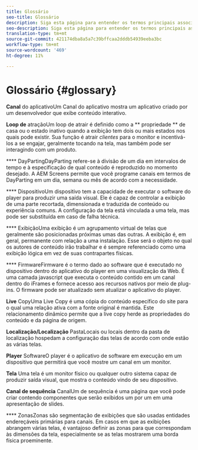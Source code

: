 ```yaml
---
title: Glossário
seo-title: Glossário
description: Siga esta página para entender os termos principais associados ao AEM Screens.
seo-description: Siga esta página para entender os termos principais associados ao AEM Screens.
translation-type: tm+mt
source-git-commit: 421174dba8a5a7c39bffcaa2dddb54939eeba3bc
workflow-type: tm+mt
source-wordcount: '469'
ht-degree: 11%

---
```



# Glossário {#glossary}

**Canal** do aplicativoUm Canal do aplicativo mostra um aplicativo criado por um desenvolvedor que exibe conteúdo interativo.

**Loop de** atraçãoUm loop de atrair é definido como a  ** propriedade  ** de casa ou o estado inativo quando a exibição tem dois ou mais estados nos quais pode existir. Sua função é atrair *clientes* para o monitor e incentivá-los a se engajar, geralmente tocando na tela, mas também pode ser interagindo com um produto.

**** DayPartingDayParting refere-se à divisão de um dia em intervalos de tempo e à especificação de qual conteúdo é reproduzido no momento desejado. A AEM Screens permite que você programe canais em termos de DayParting em um dia, semana ou mês de acordo com a necessidade.

**** DispositivoUm dispositivo tem a capacidade de executar o software do player para produzir uma saída visual. Ele é capaz de controlar a exibição de uma parte recortada, dimensionada e traduzida de conteúdo ou experiência comuns. A configuração da tela está vinculada a uma tela, mas pode ser substituída em caso de falha técnica.

**** ExibiçãoUma exibição é um agrupamento virtual de telas que geralmente são posicionadas próximas umas das outras. A exibição é, em geral, permanente com relação a uma instalação. Esse será o objeto no qual os autores de conteúdo irão trabalhar e é sempre referenciado como uma exibição lógica em vez de suas contrapartes físicas.

**** FirmwareFirmware é o termo dado ao software que é executado no dispositivo dentro do aplicativo do player em uma visualização da Web. É uma camada javascript que executa o conteúdo contido em um canal dentro do iFrames e fornece acesso aos recursos nativos por meio de plug-ins. O firmware pode ser atualizado sem atualizar o aplicativo do player.

**Live** CopyUma Live Copy é uma cópia do conteúdo específico do site para o qual uma relação ativa com a fonte original é mantida. Este relacionamento dinâmico permite que a live copy herde as propriedades do conteúdo e da página de origem.

**Localização/Localização** PastaLocais ou locais dentro da pasta de localização hospedam a configuração das telas de acordo com onde estão as várias telas.

**Player** SoftwareO player é o aplicativo de software em execução em um dispositivo que permitirá que você mostre um canal em um monitor.

**Tela** Uma tela é um monitor físico ou qualquer outro sistema capaz de produzir saída visual, que mostra o conteúdo vindo de seu dispositivo.

**Canal de sequência** CanalUm  de sequência é uma página que você pode criar contendo componentes que serão exibidos um por um em uma apresentação de slides.

**** ZonasZonas são segmentação de exibições que são usadas entidades endereçáveis primárias para canais. Em casos em que as exibições abrangem várias telas, é vantajoso definir as zonas para que correspondam às dimensões da tela, especialmente se as telas mostrarem uma borda física proeminente.
